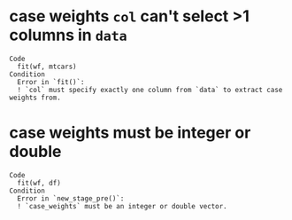 # case weights `col` can't select >1 columns in `data`

    Code
      fit(wf, mtcars)
    Condition
      Error in `fit()`:
      ! `col` must specify exactly one column from `data` to extract case weights from.

# case weights must be integer or double

    Code
      fit(wf, df)
    Condition
      Error in `new_stage_pre()`:
      ! `case_weights` must be an integer or double vector.

